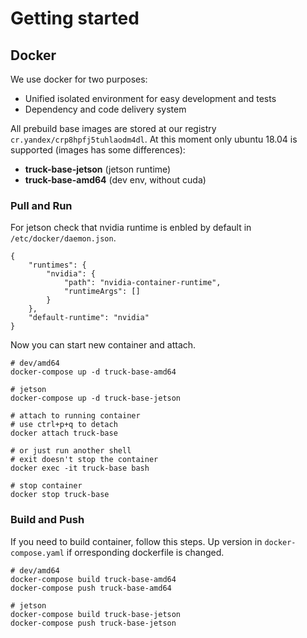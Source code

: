 # Getting started
## Docker
We use docker for two purposes:
- Unified isolated environment for easy development and tests
- Dependency and code delivery system

All prebuild base images are stored at our registry ```cr.yandex/crp8hpfj5tuhlaodm4dl```. At this moment only ubuntu 18.04 is supported (images has some differences):
- **truck-base-jetson** (jetson runtime)
- **truck-base-amd64** (dev env, without cuda)

### Pull and Run
For jetson check that nvidia runtime is enbled by default in ```/etc/docker/daemon.json```.

```
{
    "runtimes": {
        "nvidia": {
            "path": "nvidia-container-runtime",
            "runtimeArgs": []
        }
    },
    "default-runtime": "nvidia"
}
```

Now you can start new container and attach.

```
# dev/amd64
docker-compose up -d truck-base-amd64

# jetson
docker-compose up -d truck-base-jetson

# attach to running container
# use ctrl+p+q to detach
docker attach truck-base

# or just run another shell
# exit doesn't stop the container
docker exec -it truck-base bash

# stop container
docker stop truck-base
```

### Build and Push
If you need to build container, follow this steps. Up version in ```docker-compose.yaml``` if orresponding dockerfile is changed.

```
# dev/amd64
docker-compose build truck-base-amd64
docker-compose push truck-base-amd64

# jetson
docker-compose build truck-base-jetson
docker-compose push truck-base-jetson
```
